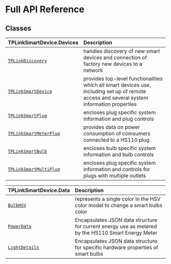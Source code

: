 # Full API Reference

## Classes

| TPLinkSmartDevice.Devices                 | Description                          |
| :---------------------------------------- | :----------------------------------- |
| [`TPLinkDiscovery`](discovery.md) | handles discovery of new smart devices and connection of factory new devices to a network  |
| [`TPLinkSmartDevice`](devices/device.md)  | provides top-level functionalities which all smart devices use, including set up of remote access and several system information properties|
| [`TPLinkSmartPlug`](devices/plug.md)      | encloses plug specific system information and plug controls |
| [`TPLinkSmartMeterPlug`](devices/smartmeter-plug.md) | provides data on power consumption of comsumers connected to a HS110 plug |
| [`TPLinkSmartBulb`](devices/bulb.md)      | encloses bulb specific system information and bulb controls |
| [`TPLinkSmartMultiPlug`](devices/multi-plug.md)      | encloses plug specific system information and controls for plugs with multiple outlets |

| TPLinkSmartDevice.Data        | Description                          |
| :---------------------------- | :----------------------------------- |
| [`BulbHSV`](data/hsv.md)      | represents a single color in the HSV color model to change a smart bulbs color  |
| [`PowerData`](data/power.md)  | Encapsulates JSON data structure for current energy use as metered by the HS110 Smart Energy Meter |
| [`LightDetails`](data/light-details.md)  | Encapsulates JSON data structure for specific hardware properties of smart bulbs |